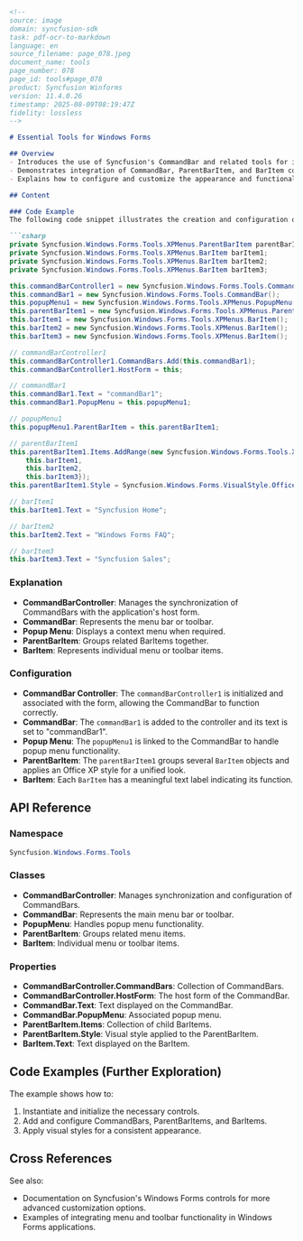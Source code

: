 ```markdown
<!--
source: image
domain: syncfusion-sdk
task: pdf-ocr-to-markdown
language: en
source_filename: page_078.jpeg
document_name: tools
page_number: 078
page_id: tools#page_078
product: Syncfusion Winforms
version: 11.4.0.26
timestamp: 2025-08-09T08:19:47Z
fidelity: lossless
-->

# Essential Tools for Windows Forms

## Overview
- Introduces the use of Syncfusion's CommandBar and related tools for implementing menu and toolbars in Windows Forms.
- Demonstrates integration of CommandBar, ParentBarItem, and BarItem controls in a Windows Forms application.
- Explains how to configure and customize the appearance and functionality of menu items.

## Content

### Code Example
The following code snippet illustrates the creation and configuration of Syncfusion's CommandBar, ParentBarItem, and BarItem controls:

```csharp
private Syncfusion.Windows.Forms.Tools.XPMenus.ParentBarItem parentBarItem1;
private Syncfusion.Windows.Forms.Tools.XPMenus.BarItem barItem1;
private Syncfusion.Windows.Forms.Tools.XPMenus.BarItem barItem2;
private Syncfusion.Windows.Forms.Tools.XPMenus.BarItem barItem3;

this.commandBarController1 = new Syncfusion.Windows.Forms.Tools.CommandBarController(this.components);
this.commandBar1 = new Syncfusion.Windows.Forms.Tools.CommandBar();
this.popupMenu1 = new Syncfusion.Windows.Forms.Tools.XPMenus.PopupMenu(this.components);
this.parentBarItem1 = new Syncfusion.Windows.Forms.Tools.XPMenus.ParentBarItem();
this.barItem1 = new Syncfusion.Windows.Forms.Tools.XPMenus.BarItem();
this.barItem2 = new Syncfusion.Windows.Forms.Tools.XPMenus.BarItem();
this.barItem3 = new Syncfusion.Windows.Forms.Tools.XPMenus.BarItem();

// commandBarController1
this.commandBarController1.CommandBars.Add(this.commandBar1);
this.commandBarController1.HostForm = this;

// commandBar1
this.commandBar1.Text = "commandBar1";
this.commandBar1.PopupMenu = this.popupMenu1;

// popupMenu1
this.popupMenu1.ParentBarItem = this.parentBarItem1;

// parentBarItem1
this.parentBarItem1.Items.AddRange(new Syncfusion.Windows.Forms.Tools.XPMenus.BarItem[] {
    this.barItem1,
    this.barItem2,
    this.barItem3});
this.parentBarItem1.Style = Syncfusion.Windows.Forms.VisualStyle.OfficeXP;

// barItem1
this.barItem1.Text = "Syncfusion Home";

// barItem2
this.barItem2.Text = "Windows Forms FAQ";

// barItem3
this.barItem3.Text = "Syncfusion Sales";
```

### Explanation
- **CommandBarController**: Manages the synchronization of CommandBars with the application's host form.
- **CommandBar**: Represents the menu bar or toolbar.
- **Popup Menu**: Displays a context menu when required.
- **ParentBarItem**: Groups related BarItems together.
- **BarItem**: Represents individual menu or toolbar items.

### Configuration
- **CommandBar Controller**: The `commandBarController1` is initialized and associated with the form, allowing the CommandBar to function correctly.
- **CommandBar**: The `commandBar1` is added to the controller and its text is set to "commandBar1".
- **Popup Menu**: The `popupMenu1` is linked to the CommandBar to handle popup menu functionality.
- **ParentBarItem**: The `parentBarItem1` groups several `BarItem` objects and applies an Office XP style for a unified look.
- **BarItem**: Each `BarItem` has a meaningful text label indicating its function.

## API Reference

### Namespace
```csharp
Syncfusion.Windows.Forms.Tools
```

### Classes
- **CommandBarController**: Manages synchronization and configuration of CommandBars.
- **CommandBar**: Represents the main menu bar or toolbar.
- **PopupMenu**: Handles popup menu functionality.
- **ParentBarItem**: Groups related menu items.
- **BarItem**: Individual menu or toolbar items.

### Properties
- **CommandBarController.CommandBars**: Collection of CommandBars.
- **CommandBarController.HostForm**: The host form of the CommandBar.
- **CommandBar.Text**: Text displayed on the CommandBar.
- **CommandBar.PopupMenu**: Associated popup menu.
- **ParentBarItem.Items**: Collection of child BarItems.
- **ParentBarItem.Style**: Visual style applied to the ParentBarItem.
- **BarItem.Text**: Text displayed on the BarItem.

## Code Examples (Further Exploration)
The example shows how to:
1. Instantiate and initialize the necessary controls.
2. Add and configure CommandBars, ParentBarItems, and BarItems.
3. Apply visual styles for a consistent appearance.

## Cross References
See also:
- Documentation on Syncfusion's Windows Forms controls for more advanced customization options.
- Examples of integrating menu and toolbar functionality in Windows Forms applications.

<!-- tags: [windowsforms, commandbar, parentbaritem, baritem, syncfusion] keywords: [commandbarcontroller, popupmenu, officexp, visualstyle, windows forms, menu, toolbar] -->
```